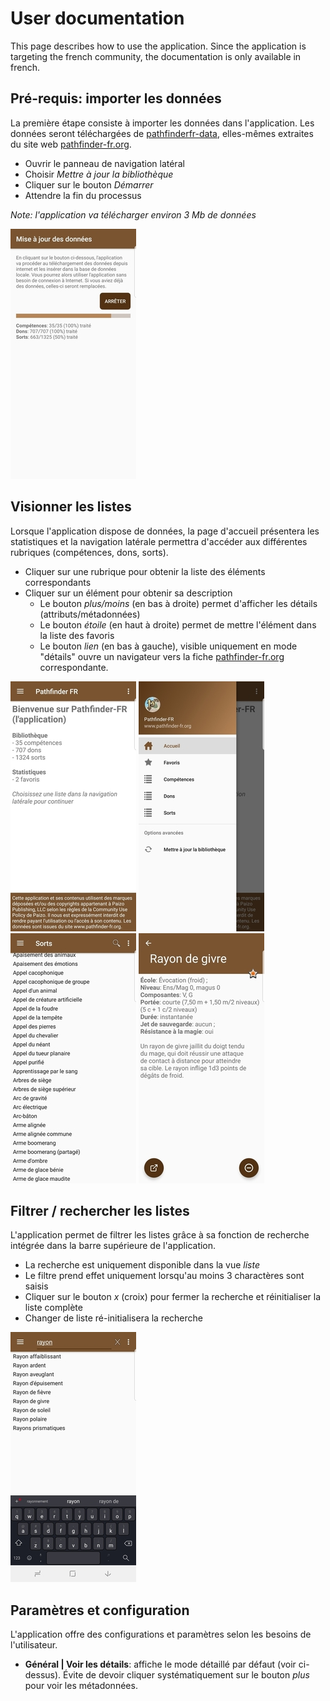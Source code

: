# User documentation

This page describes how to use the application. Since the application is targeting the french community,
the documentation is only available in french.

## Pré-requis: importer les données

La première étape consiste à importer les données dans l'application. Les données seront téléchargées
de [pathfinderfr-data](https://github.com/SvenWerlen/pathfinderfr-data/tree/master/data), elles-mêmes
extraites du site web [pathfinder-fr.org](http://www.pathfinder-fr.org).

* Ouvrir le panneau de navigation latéral
* Choisir _Mettre à jour la bibliothèque_
* Cliquer sur le bouton _Démarrer_
* Attendre la fin du processus 

_Note: l'application va télécharger environ 3 Mb de données_ 

![Capture import de données](../images/pathfinderfr_download-data-android_small.jpg)


## Visionner les listes

Lorsque l'application dispose de données, la page d'accueil présentera les statistiques et la
navigation latérale permettra d'accéder aux différentes rubriques (compétences, dons, sorts). 

* Cliquer sur une rubrique pour obtenir la liste des éléments correspondants
* Cliquer sur un élément pour obtenir sa description
  * Le bouton _plus/moins_ (en bas à droite) permet d'afficher les détails (attributs/métadonnées)
  * Le bouton _étoile_ (en haut à droite) permet de mettre l'élément dans la liste des favoris
  * Le bouton _lien_ (en bas à gauche), visible uniquement en mode "détails" ouvre un navigateur vers la fiche [pathfinder-fr.org](https://www.pathfinder-fr.org) correspondante.

![Écran d'accueil](../images/pathfinderfr_welcome-android_small.jpg)
![Navigation latérale](../images/pathfinderfr_navigation-android_small.jpg)
![Liste de sorts](../images/pathfinderfr_spell-android_small.jpg)
![Détails d'un sort](../images/pathfinderfr_details-android_small.jpg)
 
 
 ## Filtrer / rechercher les listes
 
 L'application permet de filtrer les listes grâce à sa fonction de recherche intégrée dans la 
 barre supérieure de l'application.
 
 * La recherche est uniquement disponible dans la vue _liste_
 * Le filtre prend effet uniquement lorsqu'au moins 3 charactères sont saisis
 * Cliquer sur le bouton _x_ (croix) pour fermer la recherche et réinitialiser la liste complète
 * Changer de liste ré-initialisera la recherche
 
 ![Fonction de recherche / filtre](../images/pathfinderfr_search-android_small.jpg)
 
 
  ## Paramètres et configuration
  
  L'application offre des configurations et paramètres selon les besoins de l'utilisateur.
  
  * **Général | Voir les détails**: affiche le mode détaillé par défaut (voir ci-dessus). Évite de devoir cliquer systématiquement sur le bouton _plus_ pour voir les métadonnées. 